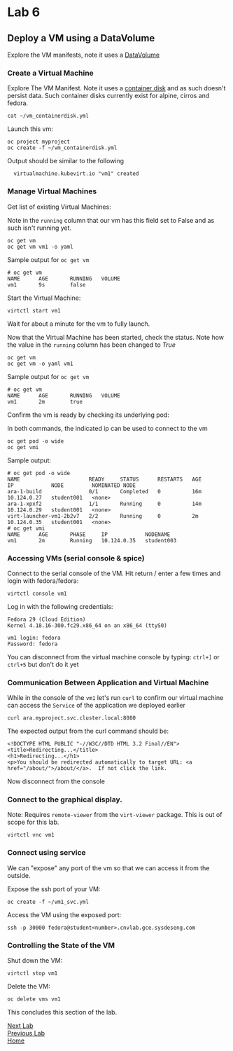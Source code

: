 # Lab 6

## Deploy a VM using a DataVolume

Explore the VM manifests, note it uses a [DataVolume](https://kubevirt.io/user-guide/docs/latest/creating-virtual-machines/disks-and-volumes.html#datavolume)

### Create a Virtual Machine

Explore The VM Manifest. Note it uses a [container disk](https://kubevirt.io/user-guide/docs/latest/creating-virtual-machines/disks-and-volumes.html#containerdisk) and as such doesn't persist data. Such container disks currently exist for alpine, cirros and fedora.

```
cat ~/vm_containerdisk.yml
```

Launch this vm:

```
oc project myproject
oc create -f ~/vm_containerdisk.yml
```

Output should be similar to the following

```
  virtualmachine.kubevirt.io "vm1" created
```

### Manage Virtual Machines

Get list of existing Virtual Machines:

Note in the `running` column that our vm has this field set to False and as such isn't running yet.

```
oc get vm
oc get vm vm1 -o yaml
```

Sample output for `oc get vm`

```
# oc get vm
NAME      AGE       RUNNING   VOLUME
vm1       9s        false   
```

Start the Virtual Machine:

```
virtctl start vm1
```

Wait for about a  minute for the vm to fully launch.

Now that the Virtual Machine has been started, check the status. Note how the value in the `running` column has been changed to *True*

```
oc get vm
oc get vm -o yaml vm1
```

Sample output for `oc get vm`

```
# oc get vm
NAME      AGE       RUNNING   VOLUME
vm1       2m        true    
```

Confirm the vm is ready by checking its underlying pod:

In both commands, the indicated ip can be used to connect to the vm

```
oc get pod -o wide
oc get vmi
```

Sample output:

```
# oc get pod -o wide
NAME                      READY     STATUS      RESTARTS   AGE       IP            NODE         NOMINATED NODE
ara-1-build               0/1       Completed   0          16m       10.124.0.27   student001   <none>
ara-1-xpxf2               1/1       Running     0          14m       10.124.0.29   student001   <none>
virt-launcher-vm1-2b2v7   2/2       Running     0          2m        10.124.0.35   student001   <none>
# oc get vmi
NAME      AGE       PHASE     IP            NODENAME
vm1       2m        Running   10.124.0.35   student003

```

### Accessing VMs (serial console & spice)

Connect to the serial console of the VM. Hit return / enter a few times and login with fedora/fedora:

```
virtctl console vm1
```

Log in with the following credentials: 

```
Fedora 29 (Cloud Edition)
Kernel 4.18.16-300.fc29.x86_64 on an x86_64 (ttyS0)

vm1 login: fedora
Password: fedora

```

You can disconnect from the virtual machine console by typing: `ctrl+]` or `ctrl+5` but don't do it yet

### Communication Between Application and Virtual Machine

While in the console of the `vm1` let's run `curl` to confirm our virtual machine
can access the `Service` of the application we deployed earlier

```
curl ara.myproject.svc.cluster.local:8080
```

The expected output from the curl command should be:

```
<!DOCTYPE HTML PUBLIC "-//W3C//DTD HTML 3.2 Final//EN">
<title>Redirecting...</title>
<h1>Redirecting...</h1>
<p>You should be redirected automatically to target URL: <a href="/about/">/about/</a>.  If not click the link.
```

Now disconnect from the console

### Connect to the graphical display.

Note: Requires `remote-viewer` from the `virt-viewer` package. This is out of scope for this lab. 

```
virtctl vnc vm1
```

### Connect using service 

We can "expose" any port of the vm so that we can access it from the outside.

Expose the ssh port of your VM:

```
oc create -f ~/vm1_svc.yml
```

Access the VM using the exposed port:

```
ssh -p 30000 fedora@student<number>.cnvlab.gce.sysdeseng.com
```

### Controlling the State of the VM

Shut down the VM:

```
virtctl stop vm1
```

Delete the VM:

```
oc delete vms vm1
```

This concludes this section of the lab.

[Next Lab](../lab7/lab7.md)\
[Previous Lab](../lab5/lab5.md)\
[Home](../../README.md)
